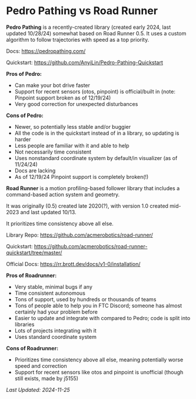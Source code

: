 # Pedro Pathing vs Road Runner

**Pedro Pathing** is a recently-created library (created early 2024, last updated 10/28/24)
somewhat based on Road Runner 0.5.
It uses a custom algorithm to follow trajectories with speed as a top priority. 

Docs: <https://pedropathing.com/>

Quickstart: <https://github.com/AnyiLin/Pedro-Pathing-Quickstart>

**Pros of Pedro:**

- Can make your bot drive faster
- Support for recent sensors (otos, pinpoint) is official/built in (note: Pinpoint support broken as of 12/19/24)
- Very good correction for unexpected disturbances

**Cons of Pedro:**

- Newer, so potentially less stable and/or buggier
- All the code is in the quickstart instead of in a library, so updating is harder
- Less people are familiar with it and able to help
- Not necessarily time consistent
- Uses nonstandard coordinate system by default/in visualizer (as of 11/24/24)
- Docs are lacking
- As of 12/19/24 Pinpoint support is completely broken(!)

**Road Runner** is a motion profiling-based follower library
that includes a command-based action system and geometry. 

It was originally (0.5) created late 2020(?),
with version 1.0 created mid-2023 and last updated 10/13.

It prioritizes time consistency above all else.

Library Repo: <https://github.com/acmerobotics/road-runner/>

Quickstart: <https://github.com/acmerobotics/road-runner-quickstart/tree/master/>

Official Docs: <https://rr.brott.dev/docs/v1-0/installation/>


**Pros of Roadrunner:**

- Very stable, minimal bugs if any
- Time consistent autonomous
- Tons of support, used by hundreds or thousands of teams
- Tons of people able to help you in FTC Discord; someone has almost certainly had your problem before
- Easier to update and integrate with compared to Pedro; code is split into libraries
- Lots of projects integrating with it
- Uses standard coordinate system

**Cons of Roadrunner:**

- Prioritizes time consistency above all else, meaning potentially worse speed and correction
- Support for recent sensors like otos and pinpoint is unofficial
(though still exists, made by j5155)

*Last Updated: 2024-11-25*